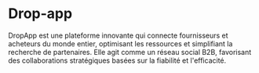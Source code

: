 # Drop-app
DropApp est une plateforme innovante qui connecte fournisseurs et acheteurs du monde entier, optimisant les ressources et simplifiant la recherche de partenaires. Elle agit comme un réseau social B2B, favorisant des collaborations stratégiques basées sur la fiabilité et l'efficacité.
